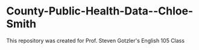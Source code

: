 # County-Public-Health-Data--Chloe-Smith
This repository was created for Prof. Steven Gotzler's English 105 Class
